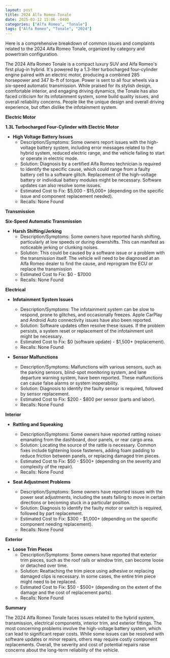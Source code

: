 ```yaml
---
layout: post
title: 2024 Alfa Romeo Tonale
date: 2025-03-12 15:06 -0400
categories: ["Alfa Romeo", "Tonale"]
tags: ["Alfa Romeo", "Tonale", "2024"]
---
```

Here is a comprehensive breakdown of common issues and complaints related to the 2024 Alfa Romeo Tonale, organized by category and powertrain configuration.

The 2024 Alfa Romeo Tonale is a compact luxury SUV and Alfa Romeo's first plug-in hybrid. It's powered by a 1.3-liter turbocharged four-cylinder engine paired with an electric motor, producing a combined 285 horsepower and 347 lb-ft of torque. Power is sent to all four wheels via a six-speed automatic transmission. While praised for its stylish design, comfortable interior, and engaging driving dynamics, the Tonale has also faced criticism for its infotainment system, some build quality issues, and overall reliability concerns. People like the unique design and overall driving experience, but often dislike the infotainment system.

**Electric Motor**

**1.3L Turbocharged Four-Cylinder with Electric Motor**
* **High Voltage Battery Issues**
    * Description/Symptoms: Some owners report issues with the high-voltage battery system, including error messages related to the hybrid system, reduced electric range, and the vehicle failing to start or operate in electric mode.
    * Solution: Diagnosis by a certified Alfa Romeo technician is required to identify the specific cause, which could range from a faulty battery cell to a software glitch. Replacement of the high-voltage battery or individual battery modules might be necessary. Software updates can also resolve some issues.
    * Estimated Cost to Fix: $5,000 - $15,000+ (depending on the specific issue and component replacement needed).
    * Recalls: None Found

**Transmission**

**Six-Speed Automatic Transmission**
* **Harsh Shifting/Jerking**
    * Description/Symptoms: Some owners have reported harsh shifting, particularly at low speeds or during downshifts. This can manifest as noticeable jerking or clunking noises.
    * Solution: This could be caused by a software issue or a problem with the transmission itself. The vehicle will need to be diagnosed at an Alfa Romeo dealer to find the cause, and reprogram the ECU or replace the transmission
    * Estimated Cost to Fix: $0 - $7000
    * Recalls: None Found

**Electrical**

* **Infotainment System Issues**
    * Description/Symptoms: The infotainment system can be slow to respond, prone to glitches, and occasionally freezes. Apple CarPlay and Android Auto connectivity issues have also been reported.
    * Solution: Software updates often resolve these issues. If the problem persists, a system reset or replacement of the infotainment unit might be necessary.
    * Estimated Cost to Fix: $0 (software update) - $1,500+ (replacement).
    * Recalls: None Found

* **Sensor Malfunctions**
    * Description/Symptoms: Malfunctions with various sensors, such as the parking sensors, blind-spot monitoring system, and lane departure warning system, have been reported. These malfunctions can cause false alarms or system inoperability.
    * Solution: Diagnosis to identify the faulty sensor is required, followed by sensor replacement.
    * Estimated Cost to Fix: $200 - $800 per sensor (parts and labor).
    * Recalls: None Found

**Interior**

* **Rattling and Squeaking**
    * Description/Symptoms: Some owners have reported rattling noises emanating from the dashboard, door panels, or rear cargo area.
    * Solution: Locating the source of the rattle is necessary. Common fixes include tightening loose fasteners, adding foam padding to reduce friction between panels, or replacing damaged trim pieces.
    * Estimated Cost to Fix: $50 - $500+ (depending on the severity and complexity of the repair).
    * Recalls: None Found

* **Seat Adjustment Problems**
    * Description/Symptoms: Some owners have reported issues with the power seat adjustments, including the seats failing to move in certain directions or becoming stuck in a particular position.
    * Solution: Diagnosis to identify the faulty motor or switch is required, followed by part replacement.
    * Estimated Cost to Fix: $300 - $1,000+ (depending on the specific component needing replacement).
    * Recalls: None Found

**Exterior**

* **Loose Trim Pieces**
    * Description/Symptoms: Some owners have reported that exterior trim pieces, such as the roof rails or window trim, can become loose or detached over time.
    * Solution: Reattaching the trim piece using adhesive or replacing damaged clips is necessary. In some cases, the entire trim piece might need to be replaced.
    * Estimated Cost to Fix: $50 - $500+ (depending on the extent of the damage and the cost of replacement parts).
    * Recalls: None Found

**Summary**

The 2024 Alfa Romeo Tonale faces issues related to the hybrid system, transmission, electrical components, interior trim, and exterior fittings. The most concerning problems involve the high-voltage battery system, which can lead to significant repair costs. While some issues can be resolved with software updates or minor repairs, others may require costly component replacements. Overall, the severity and cost of potential repairs raise concerns about the long-term reliability of the vehicle.

